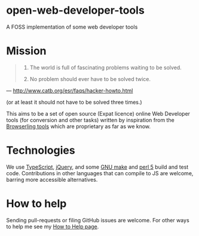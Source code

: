 # open-web-developer-tools
A FOSS implementation of some web developer tools

# Mission

<blockquote>

<p>

1. The world is full of fascinating problems waiting to be solved.

</p>

<p>

2. No problem should ever have to be solved twice.

</p>

</blockquote>

— http://www.catb.org/esr/faqs/hacker-howto.html

(or at least it should not have to be solved three times.)

This aims to be a set of open source (Expat licence) online Web Developer tools
(for conversion and other tasks) written by inspiration from the
[Browserling tools](https://www.browserling.com/tools) which are proprietary
as far as we know.

# Technologies

We use [TypeScript](https://en.wikipedia.org/wiki/TypeScript),
[jQuery](https://en.wikipedia.org/wiki/JQuery), and some
[GNU make](https://www.gnu.org/software/make/) and
[perl 5](https://www.perl.org/) build and test code.
Contributions in other languages that can compile to JS are welcome, barring
more accessible alternatives.

# How to help

Sending pull-requests or filing GitHub issues are welcome. For other ways to
help me see my [How to Help page](http://www.shlomifish.org/meta/how-to-help/).
